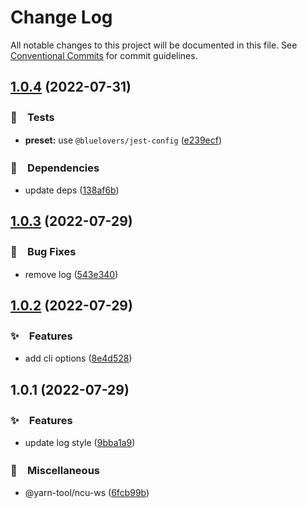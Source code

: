 # Change Log

All notable changes to this project will be documented in this file.
See [Conventional Commits](https://conventionalcommits.org) for commit guidelines.

## [1.0.4](https://github.com/bluelovers/ws-yarn-workspaces/compare/@yarn-tool/ncu-ws@1.0.3...@yarn-tool/ncu-ws@1.0.4) (2022-07-31)


### 🚨　Tests

* **preset:** use `@bluelovers/jest-config` ([e239ecf](https://github.com/bluelovers/ws-yarn-workspaces/commit/e239ecf606d82930c6036ec1241bf3b4a1095423))


### 📌　Dependencies

* update deps ([138af6b](https://github.com/bluelovers/ws-yarn-workspaces/commit/138af6b1e69373e04539badb61127172d9938e55))





## [1.0.3](https://github.com/bluelovers/ws-yarn-workspaces/compare/@yarn-tool/ncu-ws@1.0.2...@yarn-tool/ncu-ws@1.0.3) (2022-07-29)


### 🐛　Bug Fixes

* remove log ([543e340](https://github.com/bluelovers/ws-yarn-workspaces/commit/543e34089e09aa088c4d41d56448e13a485c149d))





## [1.0.2](https://github.com/bluelovers/ws-yarn-workspaces/compare/@yarn-tool/ncu-ws@1.0.1...@yarn-tool/ncu-ws@1.0.2) (2022-07-29)


### ✨　Features

* add cli options ([8e4d528](https://github.com/bluelovers/ws-yarn-workspaces/commit/8e4d528c3975400902929144ea5142598d1a1d1c))





## 1.0.1 (2022-07-29)


### ✨　Features

* update log style ([9bba1a9](https://github.com/bluelovers/ws-yarn-workspaces/commit/9bba1a907c918475dfeb182060e903e1a8afbf64))


### 🔖　Miscellaneous

* @yarn-tool/ncu-ws ([6fcb99b](https://github.com/bluelovers/ws-yarn-workspaces/commit/6fcb99b548486e6f2b4037106d7ae5590c90389b))
